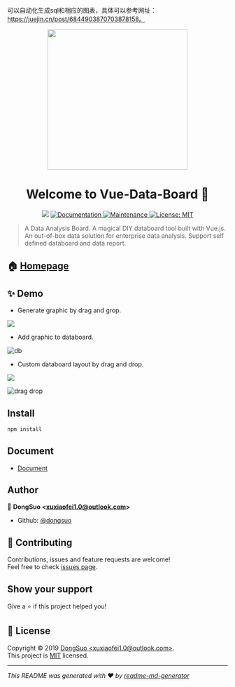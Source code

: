 可以自动化生成sql和相应的图表，具体可以参考网址：https://juejin.cn/post/6844903870703878158。


<p align="center">
  <img width="320" src="https://raw.githubusercontent.com/dongsuo/vue-data-board/master/src/assets/logo.png">
</p>
<h1 align="center">Welcome to Vue-Data-Board 👋</h1>
<p align="center">
  <img src="https://img.shields.io/badge/version-0.0.0-blue.svg?cacheSeconds=2592000" />
  <a href="https://github.com/dongsuo/vue-data-board#readme">
    <img alt="Documentation" src="https://img.shields.io/badge/documentation-yes-brightgreen.svg" target="_blank" />
  </a>
  <a href="https://github.com/dongsuo/vue-data-board/graphs/commit-activity">
    <img alt="Maintenance" src="https://img.shields.io/badge/Maintained%3F-yes-green.svg" target="_blank" />
  </a>
  <a href="https://github.com/dongsuo/vue-data-board/blob/master/LICENSE">
    <img alt="License: MIT" src="https://img.shields.io/badge/License-MIT-yellow.svg" target="_blank" />
  </a>
</p>

> A Data Analysis Board. A magical DIY databoard tool built with Vue.js. An out-of-box data solution for enterprise data analysis. Support self defined databoard and data report.

## 🏠 [Homepage](https://vislib.best)
## ✨ Demo
  - Generate graphic by drag and grop.
  <img src="https://wpimg.wallstcn.com/46f4b137-7c26-4d14-8a3f-ba4184bc6f54.gif"/>
 
  - Add graphic to databoard.

  ![db](https://user-images.githubusercontent.com/12962696/59582463-f0f80f80-910a-11e9-8fa7-9f2b849b6c29.gif)

  - Custom databoard layout by drag and drop.
  <img src="https://wpimg.wallstcn.com/fec26f67-f7bd-44c5-9899-3712835f21ad.gif"/>
  
  ![drag drop](https://user-images.githubusercontent.com/12962696/59582605-606dff00-910b-11e9-99ad-d24308cb8429.gif)

## Install

```sh
npm install
```
## Document

* [Document](https://docs.vislib.best)


## Author

👤 **DongSuo &lt;xuxiaofei1.0@outlook.com&gt;**

* Github: [@dongsuo](https://github.com/dongsuo)

## 🤝 Contributing

Contributions, issues and feature requests are welcome!<br />Feel free to check [issues page](https://github.com/dongsuo/vue-data-board/issues).

## Show your support

Give a ⭐️ if this project helped you!

## 📝 License

Copyright © 2019 [DongSuo &lt;xuxiaofei1.0@outlook.com&gt;](https://github.com/dongsuo).<br />
This project is [MIT](https://github.com/dongsuo/vue-data-board/blob/master/LICENSE) licensed.

***
_This README was generated with ❤️ by [readme-md-generator](https://github.com/kefranabg/readme-md-generator)_
